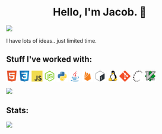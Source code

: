 <h1 align="center">Hello, I'm Jacob. 👋</h1>
<img src="https://komarev.com/ghpvc/?username=jwt2706&color=green">

I have lots of ideas.. just limited time.

## Stuff I've worked with:

<img src="https://raw.githubusercontent.com/devicons/devicon/master/icons/html5/html5-original.svg" alt="html5" width="30" height="30"/> <img src="https://raw.githubusercontent.com/devicons/devicon/master/icons/css3/css3-original.svg" alt="css3" width="30" height="30"/> <img src="https://raw.githubusercontent.com/devicons/devicon/master/icons/javascript/javascript-original.svg" alt="javascript" width="30" height="30"/> <img src="https://raw.githubusercontent.com/devicons/devicon/master/icons/nodejs/nodejs-original.svg" alt="nodejs" width="30" height="30"/> <img src="https://raw.githubusercontent.com/devicons/devicon/master/icons/python/python-original.svg" alt="python" width="30" height="30"/> <img src="https://raw.githubusercontent.com/devicons/devicon/master/icons/java/java-original.svg" alt="java" width="30" height="30"/>  <img src="https://raw.githubusercontent.com/devicons/devicon/master/icons/firebase/firebase-plain.svg" alt="firebase" width="30" height="30"/>
<img src="https://raw.githubusercontent.com/devicons/devicon/master/icons/bash/bash-original.svg" alt="bash" width="30" height="30"/> <img src="https://raw.githubusercontent.com/devicons/devicon/master/icons/linux/linux-original.svg" alt="linux" width="30" height="30"/> <img src="https://raw.githubusercontent.com/devicons/devicon/master/icons/git/git-original.svg" alt="git" width="30" height="30"/> <img src="https://raw.githubusercontent.com/devicons/devicon/master/icons/ssh/ssh-original.svg" alt="ssh" width="30" height="30"/> <img src="https://raw.githubusercontent.com/devicons/devicon/master/icons/vim/vim-original.svg" alt="vim" width="30" height="30"/> 

<img src="https://github-readme-stats.vercel.app/api/top-langs/?username=jwt2706&layout=compact">

## Stats:

<img src="https://github-readme-stats.vercel.app/api?username=jwt2706&show_icons=true&theme=transparent">



[comment]: # (Github profile view counter: https://github.com/antonkomarev/github-profile-views-counter. Github stat widgets: https://github.com/anuraghazra/github-readme-stats)
